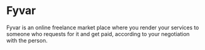# Fyvar
Fyvar is an online freelance market place where you render your services to someone who requests for it and get paid, according to your negotiation with the person. 
